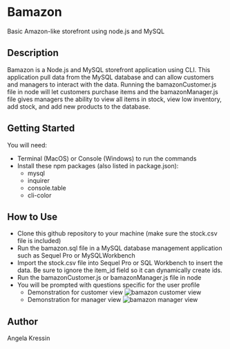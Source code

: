 # Bamazon
Basic Amazon-like storefront using node.js and MySQL

## Description
Bamazon is a Node.js and MySQL storefront application using CLI. This application pull data from the MySQL database and can allow customers and managers to interact with the data. Running the bamazonCustomer.js file in node will let customers purchase items and the bamazonManager.js file gives managers the ability to view all items in stock, view low inventory, add stock, and add new products to the database. 

## Getting Started
You will need:
* Terminal (MacOS) or Console (Windows) to run the commands
* Install these npm packages (also listed in package.json): 
  * mysql
  * inquirer
  * console.table
  * cli-color

## How to Use
* Clone this github repository to your machine (make sure the stock.csv file is included)
* Run the bamazon.sql file in a MySQL database management application such as Sequel Pro or MySQLWorkbench
* Import the stock.csv file into Sequel Pro or SQL Workbench to insert the data. Be sure to ignore the item_id field so it can dynamically create ids. 
* Run the bamazonCustomer.js or bamazonManager.js file in node
* You will be prompted with questions specific for the user profile
  * Demonstration for customer view
  ![bamazon customer view](https://github.com/angkressin/bamazon/raw/master/assets/bamazonCustomer_demo.gif)
  * Demonstration for manager view 
  ![bamazon manager view](https://github.com/angkressin/bamazon/blob/master/assets/bamazonManager_demo.gif)
  
## Author
Angela Kressin
